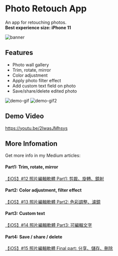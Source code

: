 # Photo Retouch App

An app for retouching photos. <br>
**Best experience size: iPhone 11**

![banner](https://miro.medium.com/max/1920/1*YKB75IujbEesaSo_eveXdA.png)

## Features
* Photo wall gallery
* Trim, rotate, mirror
* Color adjustment
* Apply photo filter effect
* Add custom text field on photo
* Save/share/delete edited photo

![demo-gif](https://miro.medium.com/max/349/1*JtghGw4rTBC2Lp7nvMaG3w.gif) ![demo-gif2](https://miro.medium.com/max/349/1*zRrp7QjBqNdBRRw_4Xztmg.gif) 

## Demo Video
https://youtu.be/2IwasJMhsys

## More Infomation
Get more info in my Medium articles:

#### Part1: Trim, rotate, mirror
[【iOS】#12 照片編輯軟體 Part1: 剪裁、旋轉、鏡射](https://medium.com/%E5%BD%BC%E5%BE%97%E6%BD%98%E7%9A%84-swift-ios-app-%E9%96%8B%E7%99%BC%E6%95%99%E5%AE%A4/ios-12-%E7%85%A7%E7%89%87%E7%B7%A8%E8%BC%AF%E8%BB%9F%E9%AB%94-part1-%E5%89%AA%E8%A3%81-%E6%97%8B%E8%BD%89-%E9%8F%A1%E5%B0%84-567236025970)

#### Part2: Color adjustment, filter effect
[【iOS】#13 照片編輯軟體 Part2: 色彩調整、濾鏡](https://medium.com/%E5%BD%BC%E5%BE%97%E6%BD%98%E7%9A%84-swift-ios-app-%E9%96%8B%E7%99%BC%E6%95%99%E5%AE%A4/ios-13-%E7%85%A7%E7%89%87%E7%B7%A8%E8%BC%AF%E8%BB%9F%E9%AB%94-part2-%E8%89%B2%E5%BD%A9%E8%AA%BF%E6%95%B4-%E6%BF%BE%E9%8F%A1-152da810054a)

#### Part3: Custom text
[【iOS】#14 照片編輯軟體 Part3: 可編輯文字](https://medium.com/%E5%BD%BC%E5%BE%97%E6%BD%98%E7%9A%84-swift-ios-app-%E9%96%8B%E7%99%BC%E6%95%99%E5%AE%A4/ios-14-%E7%85%A7%E7%89%87%E7%B7%A8%E8%BC%AF%E8%BB%9F%E9%AB%94-part3-%E5%8F%AF%E7%B7%A8%E8%BC%AF%E6%96%87%E5%AD%97-a2e772490616)

#### Part4: Save / share / delete
[【iOS】#15 照片編輯軟體 Final part: 分享、儲存、刪除](https://medium.com/%E5%BD%BC%E5%BE%97%E6%BD%98%E7%9A%84-swift-ios-app-%E9%96%8B%E7%99%BC%E6%95%99%E5%AE%A4/ios-15-%E7%85%A7%E7%89%87%E7%B7%A8%E8%BC%AF%E8%BB%9F%E9%AB%94-part4-%E5%88%86%E4%BA%AB-%E5%84%B2%E5%AD%98-%E5%88%AA%E9%99%A4-80ab1fece2e9)
